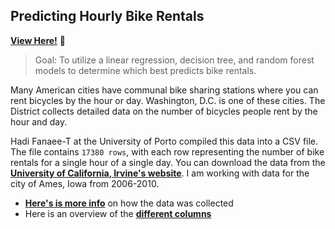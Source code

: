 ## Predicting Hourly Bike Rentals
**[View Here!](https://nbviewer.jupyter.org/github/epatter1/Predicting-Bike-Rentals/blob/master/Predicting%20Bike%20Rentals.ipynb)** :eyes:

> Goal: To utilize a linear regression, decision tree, and random forest models to determine which best predicts bike rentals.

Many American cities have communal bike sharing stations where you can rent bicycles by the hour or day. Washington, D.C. is one of these cities. The District collects detailed data on the number of bicycles people rent by the hour and day.

Hadi Fanaee-T at the University of Porto compiled this data into a CSV file. The file contains `17380 rows`, with each row representing the number of bike rentals for a single hour of a single day. You can download the data from the **[University of California, Irvine's website](http://archive.ics.uci.edu/ml/datasets/Bike+Sharing+Dataset)**. I am working with data for the city of Ames, Iowa from 2006-2010.

* **[Here's is more info](https://www.tandfonline.com/doi/abs/10.1080/10691898.2011.11889627)** on how the data was collected
* Here is an overview of the **[different columns](https://s3.amazonaws.com/dq-content/307/data_description.txt)**
